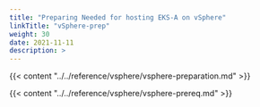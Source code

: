 ```yaml
---
title: "Preparing Needed for hosting EKS-A on vSphere"
linkTitle: "vSphere-prep"
weight: 30
date: 2021-11-11
description: >  
---
```


{{< content "../../reference/vsphere/vsphere-preparation.md" >}}

{{< content "../../reference/vsphere/vsphere-prereq.md" >}}

